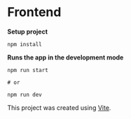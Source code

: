 # Frontend

**Setup project**

```
npm install
```

**Runs the app in the development mode**

```
npm run start

# or

npm run dev
```

This project was created using [Vite](https://vitejs.dev/guide/).
